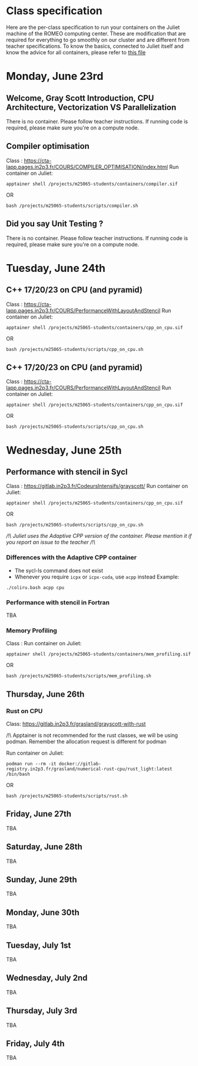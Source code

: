 # Class specification
Here are the per-class specification to run your containers on the Juliet machine of the ROMEO computing center. These are modification that are required for everything to go smoothly on our cluster and are different from teacher specifications.
To know the basics, connected to Juliet itself and know the advice for all containers, please refer to [this file](https://github.com/barriost/GSSdoc/blob/main/README.md)

# Monday, June 23rd

## __Welcome, Gray Scott Introduction, CPU Architecture, Vectorization VS Parallelization__
There is no container. Please follow teacher instructions. If running code is required, please make sure you're on a compute node.

## Compiler optimisation
Class : https://cta-lapp.pages.in2p3.fr/COURS/COMPILER_OPTIMISATION/index.html
Run container on Juliet: 
```
apptainer shell /projects/m25065-students/containers/compiler.sif
```
OR
```
bash /projects/m25065-students/scripts/compiler.sh
```

## Did you say Unit Testing ?
There is no container. Please follow teacher instructions. If running code is required, please make sure you're on a compute node.

# Tuesday, June 24th
## C++ 17/20/23 on CPU (and pyramid)
Class : https://cta-lapp.pages.in2p3.fr/COURS/PerformanceWithLayoutAndStencil
Run container on Juliet: 
```
apptainer shell /projects/m25065-students/containers/cpp_on_cpu.sif
```
OR
```
bash /projects/m25065-students/scripts/cpp_on_cpu.sh
```

## C++ 17/20/23 on CPU (and pyramid)
Class : https://cta-lapp.pages.in2p3.fr/COURS/PerformanceWithLayoutAndStencil
Run container on Juliet: 
```
apptainer shell /projects/m25065-students/containers/cpp_on_cpu.sif
```
OR
```
bash /projects/m25065-students/scripts/cpp_on_cpu.sh
```
# Wednesday, June 25th
## Performance with stencil in Sycl 
Class : https://gitlab.in2p3.fr/CodeursIntensifs/grayscott/
Run container on Juliet: 
```
apptainer shell /projects/m25065-students/containers/cpp_on_cpu.sif
```
OR
```
bash /projects/m25065-students/scripts/cpp_on_cpu.sh
```
*/!\ Juliet uses the Adaptive CPP version of the container. Please mention it if you report an issue to the teacher /!\\*

### Differences with the Adaptive CPP container
- The sycl-ls command does not exist
- Whenever you require `icpx` or `icpx-cuda`, use `acpp` instead
Example:
```
./coliru.bash acpp cpu
```

### Performance with stencil in Fortran
TBA

### Memory Profiling 
Class : 
Run container on Juliet: 
```
apptainer shell /projects/m25065-students/containers/mem_profiling.sif
```
OR
```
bash /projects/m25065-students/scripts/mem_profiling.sh
```  


## Thursday, June 26th
### Rust on CPU 
Class: https://gitlab.in2p3.fr/grasland/grayscott-with-rust 

/!\ Apptainer is not recommended for the rust classes, we will be using podman. Remember the allocation request is different for podman

Run container on Juliet: 
```
podman run --rm -it docker://gitlab-registry.in2p3.fr/grasland/numerical-rust-cpu/rust_light:latest /bin/bash
```
OR
```
bash /projects/m25065-students/scripts/rust.sh
```

## Friday, June 27th
TBA

## Saturday, June 28th
TBA

## Sunday, June 29th
TBA

## Monday, June 30th
TBA

## Tuesday, July 1st
TBA

## Wednesday, July 2nd
TBA

## Thursday, July 3rd
TBA

## Friday, July 4th
TBA
